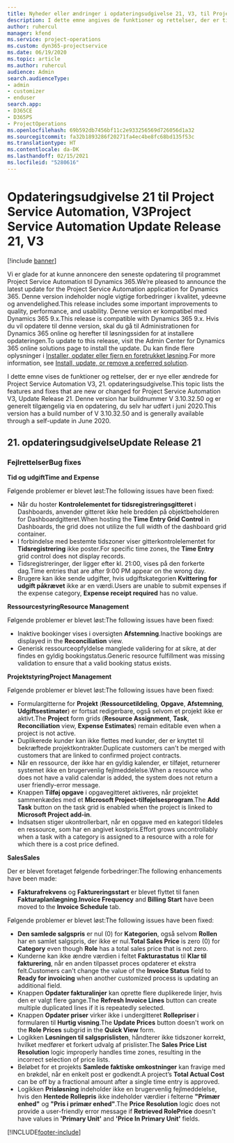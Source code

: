 ```yaml
---
title: Nyheder eller ændringer i opdateringsudgivelse 21, V3, til Project Service Automation
description: I dette emne angives de funktioner og rettelser, der er tilgængelige til Project Service Automation, opdateringsudgivelse 21, V3.
author: ruhercul
manager: kfend
ms.service: project-operations
ms.custom: dyn365-projectservice
ms.date: 06/19/2020
ms.topic: article
ms.author: ruhercul
audience: Admin
search.audienceType:
- admin
- customizer
- enduser
search.app:
- D365CE
- D365PS
- ProjectOperations
ms.openlocfilehash: 69b592db7456bf11c2e933256569d726056d1a32
ms.sourcegitcommit: fa32b1893286f20271fa4ec4be8fc68bd135f53c
ms.translationtype: HT
ms.contentlocale: da-DK
ms.lasthandoff: 02/15/2021
ms.locfileid: "5280616"
---
```

# <a name="project-service-automation-update-release-21-v3"></a><span data-ttu-id="26c08-103">Opdateringsudgivelse 21 til Project Service Automation, V3</span><span class="sxs-lookup"><span data-stu-id="26c08-103">Project Service Automation Update Release 21, V3</span></span>

[!include [banner](../includes/psa-now-project-operations.md)]

<span data-ttu-id="26c08-104">Vi er glade for at kunne annoncere den seneste opdatering til programmet Project Service Automation til Dynamics 365.</span><span class="sxs-lookup"><span data-stu-id="26c08-104">We’re pleased to announce the latest update for the Project Service Automation application for Dynamics 365.</span></span> <span data-ttu-id="26c08-105">Denne version indeholder nogle vigtige forbedringer i kvalitet, ydeevne og anvendelighed.</span><span class="sxs-lookup"><span data-stu-id="26c08-105">This release includes some important improvements to quality, performance, and usability.</span></span> <span data-ttu-id="26c08-106">Denne version er kompatibel med Dynamics 365 9.x.</span><span class="sxs-lookup"><span data-stu-id="26c08-106">This release is compatible with Dynamics 365 9.x.</span></span> <span data-ttu-id="26c08-107">Hvis du vil opdatere til denne version, skal du gå til Administrationen for Dynamics 365 online og herefter til løsningssiden for at installere opdateringen.</span><span class="sxs-lookup"><span data-stu-id="26c08-107">To update to this release, visit the Admin Center for Dynamics 365 online solutions page to install the update.</span></span> <span data-ttu-id="26c08-108">Du kan finde flere oplysninger i [Installer, opdater eller fjern en foretrukket løsning](https://docs.microsoft.com/power-platform/admin/install-remove-preferred-solution).</span><span class="sxs-lookup"><span data-stu-id="26c08-108">For more information, see [Install, update, or remove a preferred solution](https://docs.microsoft.com/power-platform/admin/install-remove-preferred-solution).</span></span>

<span data-ttu-id="26c08-109">I dette emne vises de funktioner og rettelser, der er nye eller ændrede for Project Service Automation V3, 21. opdateringsudgivelse.</span><span class="sxs-lookup"><span data-stu-id="26c08-109">This topic lists the features and fixes that are new or changed for Project Service Automation V3, Update Release 21.</span></span> <span data-ttu-id="26c08-110">Denne version har buildnummer V 3.10.32.50 og er generelt tilgængelig via en opdatering, du selv har udført i juni 2020.</span><span class="sxs-lookup"><span data-stu-id="26c08-110">This version has a build number of V 3.10.32.50 and is generally available through a self-update in June 2020.</span></span>

## <a name="update-release-21"></a><span data-ttu-id="26c08-111">21. opdateringsudgivelse</span><span class="sxs-lookup"><span data-stu-id="26c08-111">Update Release 21</span></span>

### <a name="bug-fixes"></a><span data-ttu-id="26c08-112">Fejlrettelser</span><span class="sxs-lookup"><span data-stu-id="26c08-112">Bug fixes</span></span>

<span data-ttu-id="26c08-113">**Tid og udgift**</span><span class="sxs-lookup"><span data-stu-id="26c08-113">**Time and Expense**</span></span>

<span data-ttu-id="26c08-114">Følgende problemer er blevet løst:</span><span class="sxs-lookup"><span data-stu-id="26c08-114">The following issues have been fixed:</span></span>

- <span data-ttu-id="26c08-115">Når du hoster **Kontrolelementet for tidsregistreringsgitteret** i Dashboards, anvender gitteret ikke hele bredden på objektbeholderen for Dashboardgitteret.</span><span class="sxs-lookup"><span data-stu-id="26c08-115">When hosting the **Time Entry Grid Control** in Dashboards, the grid does not utilize the full width of the dashboard grid container.</span></span>
- <span data-ttu-id="26c08-116">I forbindelse med bestemte tidszoner viser gitterkontrolelementet for **Tidsregistrering** ikke poster.</span><span class="sxs-lookup"><span data-stu-id="26c08-116">For specific time zones, the **Time Entry** grid control does not display records.</span></span>
- <span data-ttu-id="26c08-117">Tidsregistreringer, der ligger efter kl. 21:00, vises på den forkerte dag.</span><span class="sxs-lookup"><span data-stu-id="26c08-117">Time entries that are after 9:00 PM appear on the wrong day.</span></span>
- <span data-ttu-id="26c08-118">Brugere kan ikke sende udgifter, hvis udgiftskategorien **Kvittering for udgift påkrævet** ikke ar en værdi.</span><span class="sxs-lookup"><span data-stu-id="26c08-118">Users are unable to submit expenses if the expense category, **Expense receipt required** has no value.</span></span>

<span data-ttu-id="26c08-119">**Ressourcestyring**</span><span class="sxs-lookup"><span data-stu-id="26c08-119">**Resource Management**</span></span>

<span data-ttu-id="26c08-120">Følgende problemer er blevet løst:</span><span class="sxs-lookup"><span data-stu-id="26c08-120">The following issues have been fixed:</span></span>

- <span data-ttu-id="26c08-121">Inaktive bookinger vises i oversigten **Afstemning**.</span><span class="sxs-lookup"><span data-stu-id="26c08-121">Inactive bookings are displayed in the **Reconciliation** view.</span></span>
- <span data-ttu-id="26c08-122">Generisk ressourceopfyldelse manglede validering for at sikre, at der findes en gyldig bookingstatus.</span><span class="sxs-lookup"><span data-stu-id="26c08-122">Generic resource fulfillment was missing validation to ensure that a valid booking status exists.</span></span>

<span data-ttu-id="26c08-123">**Projektstyring**</span><span class="sxs-lookup"><span data-stu-id="26c08-123">**Project Management**</span></span>

<span data-ttu-id="26c08-124">Følgende problemer er blevet løst:</span><span class="sxs-lookup"><span data-stu-id="26c08-124">The following issues have been fixed:</span></span>

- <span data-ttu-id="26c08-125">Formulargitterne for **Projekt** (**Ressourcetildeling**, **Opgave**, **Afstemning**, **Udgiftsestimater**) er fortsat redigerbare, også selvom et projekt ikke er aktivt.</span><span class="sxs-lookup"><span data-stu-id="26c08-125">The **Project** form grids (**Resource Assignment**, **Task**, **Reconciliation** view, **Expense Estimates**) remain editable even when a project is not active.</span></span>
- <span data-ttu-id="26c08-126">Duplikerede kunder kan ikke flettes med kunder, der er knyttet til bekræftede projektkontrakter.</span><span class="sxs-lookup"><span data-stu-id="26c08-126">Duplicate customers can't be merged with customers that are linked to confirmed project contracts.</span></span>
- <span data-ttu-id="26c08-127">Når en ressource, der ikke har en gyldig kalender, er tilføjet, returnerer systemet ikke en brugervenlig fejlmeddelelse.</span><span class="sxs-lookup"><span data-stu-id="26c08-127">When a resource who does not have a valid calendar is added, the system does not return a user friendly-error message.</span></span>
- <span data-ttu-id="26c08-128">Knappen **Tilføj opgave** i opgavegitteret aktiveres, når projektet sammenkædes med et **Microsoft Project-tilføjelsesprogram**.</span><span class="sxs-lookup"><span data-stu-id="26c08-128">The **Add Task** button on the task grid is enabled when the project is linked to **Microsoft Project add-in**.</span></span>
- <span data-ttu-id="26c08-129">Indsatsen stiger ukontrollerbart, når en opgave med en kategori tildeles en ressource, som har en angivet kostpris.</span><span class="sxs-lookup"><span data-stu-id="26c08-129">Effort grows uncontrollably when a task with a category is assigned to a resource with a role for which there is a cost price defined.</span></span>

<span data-ttu-id="26c08-130">**Sales**</span><span class="sxs-lookup"><span data-stu-id="26c08-130">**Sales**</span></span>

<span data-ttu-id="26c08-131">Der er blevet foretaget følgende forbedringer:</span><span class="sxs-lookup"><span data-stu-id="26c08-131">The following enhancements have been made:</span></span>

- <span data-ttu-id="26c08-132">**Fakturafrekvens** og **Faktureringsstart** er blevet flyttet til fanen **Fakturaplanlægning**.</span><span class="sxs-lookup"><span data-stu-id="26c08-132">**Invoice Frequency** and **Billing Start** have been moved to the **Invoice Schedule** tab.</span></span>

<span data-ttu-id="26c08-133">Følgende problemer er blevet løst:</span><span class="sxs-lookup"><span data-stu-id="26c08-133">The following issues have been fixed:</span></span>

- <span data-ttu-id="26c08-134">**Den samlede salgspris** er nul (0) for **Kategorien**, også selvom **Rollen** har en samlet salgspris, der ikke er nul.</span><span class="sxs-lookup"><span data-stu-id="26c08-134">**Total Sales Price** is zero (0) for **Category** even though **Role** has a total sales price that is not zero.</span></span>
- <span data-ttu-id="26c08-135">Kunderne kan ikke ændre værdien i feltet **Fakturastatus** til **Klar til fakturering**, når en anden tilpasset proces opdaterer et ekstra felt.</span><span class="sxs-lookup"><span data-stu-id="26c08-135">Customers can't change the value of the **Invoice Status** field to **Ready for invoicing** when another customized process is updating an additional field.</span></span>
- <span data-ttu-id="26c08-136">Knappen **Opdater fakturalinjer** kan oprette flere duplikerede linjer, hvis den er valgt flere gange.</span><span class="sxs-lookup"><span data-stu-id="26c08-136">The **Refresh Invoice Lines** button can create multiple duplicated lines if it is repeatedly selected.</span></span>
- <span data-ttu-id="26c08-137">Knappen **Opdater priser** virker ikke i undergitteret **Rollepriser** i formularen til **Hurtig visning**.</span><span class="sxs-lookup"><span data-stu-id="26c08-137">The **Update Prices** button doesn't work on the **Role Prices** subgrid in the **Quick View** form.</span></span>
- <span data-ttu-id="26c08-138">Logikken **Løsningen til salgsprislisten**, håndterer ikke tidszoner korrekt, hvilket medfører et forkert udvalg af prislister.</span><span class="sxs-lookup"><span data-stu-id="26c08-138">The **Sales Price List Resolution** logic improperly handles time zones, resulting in the incorrect selection of price lists.</span></span>
- <span data-ttu-id="26c08-139">Beløbet for et projekts **Samlede faktiske omkostninger** kan fravige med en brøkdel, når en enkelt post er godkendt.</span><span class="sxs-lookup"><span data-stu-id="26c08-139">A project’s **Total Actual Cost** can be off by a fractional amount after a single time entry is approved.</span></span>
- <span data-ttu-id="26c08-140">Logikken **Prisløsning** indeholder ikke en brugervenlig fejlmeddelelse, hvis den **Hentede Rollepris** ikke indeholder værdier i felterne **"Primær enhed"** og **"Pris i primær enhed"**.</span><span class="sxs-lookup"><span data-stu-id="26c08-140">The **Price Resolution** logic does not provide a user-friendly error message if **Retrieved RolePrice** doesn't have values in **'Primary Unit'** and **'Price In Primary Unit'** fields.</span></span>


[!INCLUDE[footer-include](../includes/footer-banner.md)]